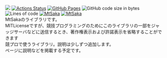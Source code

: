 [![](https://img.shields.io/badge/license-MIT_License-blue.svg)](https://github.com/MtSaka/library/blob/master/LICENSE)
[![Actions Status](https://github.com/MtSaka/library/workflows/verify/badge.svg)](https://github.com/MtSaka/library/actions)
[![GitHub Pages](https://img.shields.io/static/v1?label=GitHub+Pages&message=MtSaka'sLibrary+&color=brightgreen&logo=github)](https://mtsaka.github.io/library/)
![GitHub code size in bytes](https://img.shields.io/github/languages/code-size/MtSaka/library?style=flat-square)
![Lines of code](https://img.shields.io/tokei/lines/github/MtSaka/library?style=flat-square)
[![MtSaka](https://img.shields.io/endpoint?url=https%3A%2F%2Fatcoder-badges.now.sh%2Fapi%2Fatcoder%2Fjson%2FMtSaka)](https://atcoder.jp/users/MtSaka)
[![MtSaka](https://img.shields.io/endpoint?url=https%3A%2F%2Fatcoder-badges.now.sh%2Fapi%2Fcodeforces%2Fjson%2FMtSaka)](https://codeforces.com/profile/MtSaka) <br>
MtSakaのライブラリです。<br>
MITLicenseですが、競技プログラミングのためにこのライブラリの一部をジャッジサーバなどに送信するとき、著作権表示および許諾表示を省略することができます<br>
競プロで使うライブラリ。説明は少しずつ追加します。<br>
ページに説明などを掲載する予定です。<br>